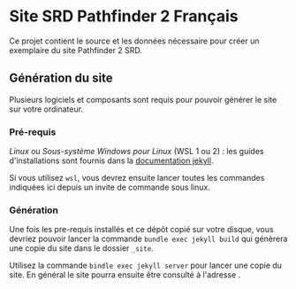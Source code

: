 # Site SRD Pathfinder 2 Français

Ce projet contient le source et les données nécessaire pour créer un exemplaire du site Pathfinder 2 SRD.

## Génération du site

Plusieurs logiciels et composants sont requis pour pouvoir générer le site sur votre ordinateur.

### Pré-requis

*Linux* ou *Sous-système Windows pour Linux* (WSL 1 ou 2) : les guides d'installations sont fournis dans la [documentation jekyll](https://jekyllrb.com/docs/installation/).

Si vous utilisez `wsl`, vous devrez ensuite lancer toutes les commandes indiquées ici depuis un invite de commande sous linux.

### Génération

Une fois les pre-requis installés et ce dépôt copié sur votre disque, vous devriez pouvoir lancer la commande `bundle exec jekyll build` qui génèrera une copie du site dans le dossier `_site`.

Utilisez la commande `bindle exec jekyll server` pour lancer une copie du site. En général le site pourra ensuite être consulté à l'adresse [](http://127.0.0.1:4000/srd/pf2/).